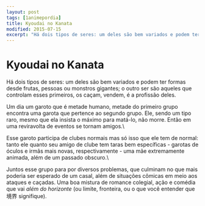 ```yaml
---
layout: post
tags: [1animepordia]
title: Kyoudai no Kanata
modified: 2015-07-15
excerpt: "Há dois tipos de seres: um deles são bem variados e podem ter formas desde frutas, pessoas ou monstros gigantes; o outro ser são aqueles que controlam esses primeiros, os caçam, vendem, é a profissão deles."
---
```


Kyoudai no Kanata
=================

Há dois tipos de seres: um deles são bem variados e podem ter formas
desde frutas, pessoas ou monstros gigantes; o outro ser são aqueles que
controlam esses primeiros, os caçam, vendem, é a profissão deles.

Um dia um garoto que é metade humano, metade do primeiro grupo encontra
uma garota que pertence ao segundo grupo. Ele, sendo um tipo raro, mesmo
que ela insista o máximo para matá-lo, não morre. Então em uma
reviravolta de eventos se tornam amigos.\

Esse garoto participa de clubes normais mas só isso que ele tem de
normal: tanto ele quanto seu amigo de clube tem taras bem específicas -
garotas de óculos e irmãs mais novas, respectivamente - uma mãe
extremamente animada, além de um passado obscuro.\

Juntos esse grupo para por diversos problemas, que culminam no que mais
poderia ser esperado de um casal, além de situações cômicas em meio aos
ataques e caçadas. Uma boa mistura de romance colegial, ação e comédia
que vai *além do horizonte* (ou limite, fronteira, ou o que você
entender que 境界 signifique).

